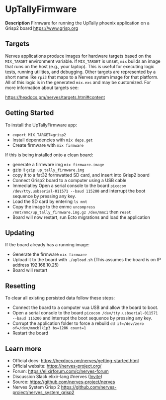 # UpTallyFirmware

**Description**
Firmware for running the UpTally phoenix application on a Grisp2 board https://www.grisp.org

## Targets

Nerves applications produce images for hardware targets based on the
`MIX_TARGET` environment variable. If `MIX_TARGET` is unset, `mix` builds an
image that runs on the host (e.g., your laptop). This is useful for executing
logic tests, running utilities, and debugging. Other targets are represented by
a short name like `rpi3` that maps to a Nerves system image for that platform.
All of this logic is in the generated `mix.exs` and may be customized. For more
information about targets see:

https://hexdocs.pm/nerves/targets.html#content

## Getting Started

To install the UpTallyFirmware app:

- `export MIX_TARGET=grisp2`
- Install dependencies with `mix deps.get`
- Create firmware with `mix firmware`

If this is being installed onto a clean board:

- generate a firmware img `mix firmware.image`
- gzip it `gzip up_tally_firmware.img`
- copy it to a fat32 formwatted SD card, and insert into Grisp2 board
- Connect Grisp2 board to a computer using a USB cable
- Immediatley Open a serial console to the board `picocom /dev/tty.usbserial-011571 --baud 115200` and interrupt the boot sequence by pressing any key.
- Load the SD card by entering `ls mnt`
- Copy the image to the emmc `uncompress /mnt/mmc/up_tally_firmware.img.gz /dev/mmc1` then `reset`
- Board will now restart, run Ecto migrations and load the application

## Updating

If the board already has a running image:

- Generate the firmware `mix firmware`
- Upload it to the board with `./upload.sh` (This assumes the board is on IP address 192.168.10.25)
- Board will restart

## Resetting

To clear all existing persisted data follow these steps:

- Connect the board to a computer vua USB and allow the board to boot.
- Open a serial console to the board `picocom /dev/tty.usbserial-011571 --baud 115200` and interrupt the boot sequence by pressing any key.
- Corrupt the application folder to force a rebuild `dd if=/dev/zero of=/dev/mmcblk1p3 bs=128K count=1`
- Restart the board

## Learn more

- Official docs: https://hexdocs.pm/nerves/getting-started.html
- Official website: https://nerves-project.org/
- Forum: https://elixirforum.com/c/nerves-forum
- Discussion Slack elixir-lang #nerves ([Invite](https://elixir-slackin.herokuapp.com/))
- Source: https://github.com/nerves-project/nerves
- Nerves System Grisp 2 https://github.com/nerves-project/nerves_system_grisp2
